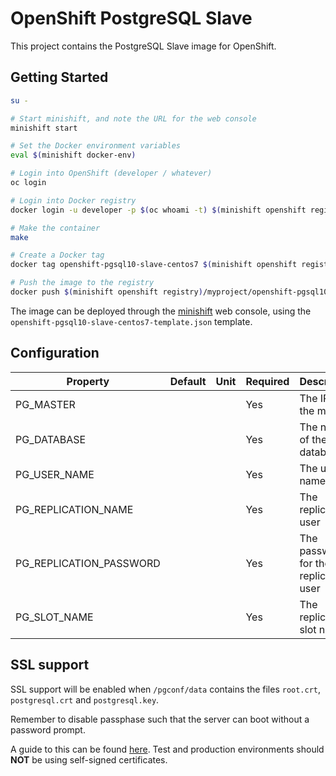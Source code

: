 # OpenShift PostgreSQL Slave

This project contains the PostgreSQL Slave image for OpenShift.

## Getting Started

```bash
su -

# Start minishift, and note the URL for the web console
minishift start

# Set the Docker environment variables
eval $(minishift docker-env)

# Login into OpenShift (developer / whatever)
oc login

# Login into Docker registry
docker login -u developer -p $(oc whoami -t) $(minishift openshift registry)

# Make the container
make

# Create a Docker tag
docker tag openshift-pgsql10-slave-centos7 $(minishift openshift registry)/myproject/openshift-pgsql10-slave-centos7

# Push the image to the registry
docker push $(minishift openshift registry)/myproject/openshift-pgsql10-slave-centos7
```

The image can be deployed through the [minishift](https://github.com/minishift/minishift/releases) web console,
using the `openshift-pgsql10-slave-centos7-template.json` template.

## Configuration

| Property | Default | Unit | Required | Description |
|----------|---------|------|----------|-------------|
| PG_MASTER | | | Yes | The IP of the master |
| PG_DATABASE | | | Yes | The name of the database |
| PG_USER_NAME | | | Yes | The user name |
| PG_REPLICATION_NAME | | | Yes | The replication user |
| PG_REPLICATION_PASSWORD | | | Yes | The password for the replication user |
| PG_SLOT_NAME | | | Yes | The replication slot name |

## SSL support

SSL support will be enabled when `/pgconf/data` contains the files `root.crt`, `postgresql.crt` and `postgresql.key`.

Remember to disable passphase such that the server can boot without a password prompt.

A guide to this can be found [here](https://www.howtoforge.com/postgresql-ssl-certificates).
Test and production environments should **NOT** be using self-signed certificates.
